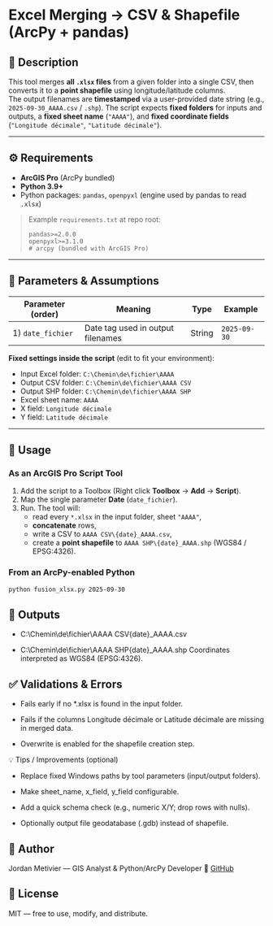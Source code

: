 # Excel Merging → CSV & Shapefile (ArcPy + pandas)

## 📌 Description
This tool merges **all `.xlsx` files** from a given folder into a single CSV, then converts it to a **point shapefile** using longitude/latitude columns.  
The output filenames are **timestamped** via a user-provided date string (e.g., `2025-09-30_AAAA.csv` / `.shp`). The script expects **fixed folders** for inputs and outputs, a **fixed sheet name** (`"AAAA"`), and **fixed coordinate fields** (`"Longitude décimale"`, `"Latitude décimale"`).

---

## ⚙️ Requirements
- **ArcGIS Pro** (ArcPy bundled)  
- **Python 3.9+**  
- Python packages: `pandas`, `openpyxl` (engine used by pandas to read `.xlsx`)  

> Example `requirements.txt` at repo root:
> ```
> pandas>=2.0.0
> openpyxl>=3.1.0
> # arcpy (bundled with ArcGIS Pro)
> ```

---

## 🧰 Parameters & Assumptions

| Parameter (order) | Meaning                             | Type                                        | Example                      |
|-------------------|-------------------------------------|---------------------------------------------|------------------------------|
| 1) `date_fichier` | Date tag used in output filenames   |    String                                    | `2025-09-30`                 |

**Fixed settings inside the script** (edit to fit your environment):  
- Input Excel folder: `C:\Chemin\de\fichier\AAAA`  
- Output CSV folder: `C:\Chemin\de\fichier\AAAA CSV`  
- Output SHP folder: `C:\Chemin\de\fichier\AAAA SHP`  
- Excel sheet name: `AAAA`  
- X field: `Longitude décimale`  
- Y field: `Latitude décimale`

---

## 🚀 Usage

### As an ArcGIS Pro Script Tool
1. Add the script to a Toolbox (Right click **Toolbox** → **Add** → **Script**).  
2. Map the single parameter **Date** (`date_fichier`).  
3. Run. The tool will:
   - read every `*.xlsx` in the input folder, sheet `"AAAA"`,  
   - **concatenate** rows,  
   - write a CSV to `AAAA CSV\{date}_AAAA.csv`,  
   - create a **point shapefile** to `AAAA SHP\{date}_AAAA.shp` (WGS84 / EPSG:4326).

### From an ArcPy-enabled Python
```bash
python fusion_xlsx.py 2025-09-30
```
## 📂 Outputs

- C:\Chemin\de\fichier\AAAA CSV\{date}_AAAA.csv

- C:\Chemin\de\fichier\AAAA SHP\{date}_AAAA.shp
Coordinates interpreted as WGS84 (EPSG:4326).

## ✅ Validations & Errors

- Fails early if no *.xlsx is found in the input folder.

- Fails if the columns Longitude décimale or Latitude décimale are missing in merged data.

- Overwrite is enabled for the shapefile creation step.

💡 Tips / Improvements (optional)

- Replace fixed Windows paths by tool parameters (input/output folders).

- Make sheet_name, x_field, y_field configurable.

- Add a quick schema check (e.g., numeric X/Y; drop rows with nulls).

- Optionally output file geodatabase (.gdb) instead of shapefile.

## 👤 Author

Jordan Metivier — GIS Analyst & Python/ArcPy Developer
🔗 [GitHub](https://github.com/jmetivier-gis)

## 📜 License

MIT — free to use, modify, and distribute.
